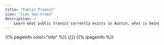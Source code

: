 ```yaml
---
title: "Public Transit"
icon: "icon twa-train"
description: >
    Learn what public transit currently exists in Austin, what is being done, and what more we can do.
---
```


{{% pageinfo color="info" %}}
{{<contribute>}}
{{% /pageinfo %}}
